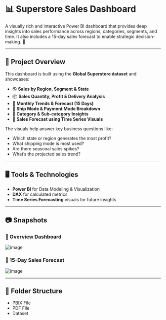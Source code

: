 # 📊 Superstore Sales Dashboard

A visually rich and interactive Power BI dashboard that provides deep insights into sales performance across regions, categories, segments, and time. It also includes a 15-day sales forecast to enable strategic decision-making. 🚀

---

## 📌 Project Overview

This dashboard is built using the **Global Superstore dataset** and showcases:

- 🌎 **Sales by Region, Segment & State**
- 📦 **Sales Quantity, Profit & Delivery Analysis**
- 📅 **Monthly Trends & Forecast (15 Days)**
- 🚚 **Ship Mode & Payment Mode Breakdown**
- 📂 **Category & Sub-category Insights**
- 🔮 **Sales Forecast using Time Series Visuals**

The visuals help answer key business questions like:
- Which state or region generates the most profit?
- What shipping mode is most used?
- Are there seasonal sales spikes?
- What’s the projected sales trend?

---

## 🖥️ Tools & Technologies

- **Power BI** for Data Modeling & Visualization
- **DAX** for calculated metrics
- **Time Series Forecasting** visuals for future insights

---

## 📷 Snapshots

### 🔹 Overview Dashboard
![image](https://github.com/user-attachments/assets/92bb8644-0416-4088-8d43-d4405f0b61ca)


### 🔹 15-Day Sales Forecast
![image](https://github.com/user-attachments/assets/ef4bfc88-9eb7-4043-953b-f66ea2e8448f)


---

## 📁 Folder Structure
- PBIX File
- PDF File
- Dataset

